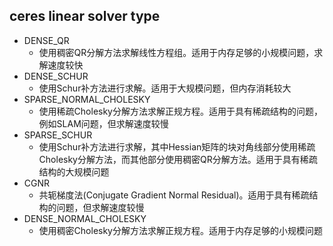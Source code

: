 
## ceres linear solver type

- DENSE_QR
  - 使用稠密QR分解方法求解线性方程组。适用于内存足够的小规模问题，求解速度较快
- DENSE_SCHUR
  - 使用Schur补方法进行求解。适用于大规模问题，但内存消耗较大
- SPARSE_NORMAL_CHOLESKY
  - 使用稀疏Cholesky分解方法求解正规方程。适用于具有稀疏结构的问题，例如SLAM问题，但求解速度较慢
- SPARSE_SCHUR
  - 使用Schur补方法进行求解，其中Hessian矩阵的块对角线部分使用稀疏Cholesky分解方法，而其他部分使用稠密QR分解方法。适用于具有稀疏结构的大规模问题
- CGNR
  - 共轭梯度法(Conjugate Gradient Normal Residual)。适用于具有稀疏结构的问题，但求解速度较慢
- DENSE_NORMAL_CHOLESKY
  - 使用稠密Cholesky分解方法求解正规方程。适用于内存足够的小规模问题
